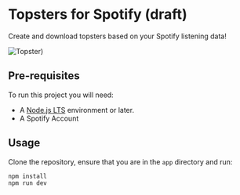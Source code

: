 # Topsters for Spotify (draft)
Create and download topsters based on your Spotify listening data!

![Topster](https://github.com/bengodw/topsters-for-spotify/blob/master/example.png?raw=true))

## Pre-requisites

To run this project you will need:

- A [Node.js LTS](https://nodejs.org/en/) environment or later.
- A Spotify Account

## Usage

Clone the repository, ensure that you are in the `app` directory and run:

```bash
npm install
npm run dev
```

